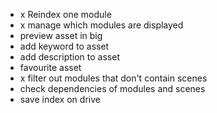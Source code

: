 - x Reindex one module
- x manage which modules are displayed
- preview asset in big
- add keyword to asset
- add description to asset
- favourite asset
- x filter out modules that don't contain scenes
- check dependencies of modules and scenes
- save index on drive